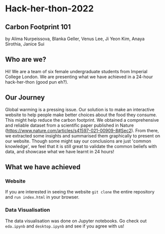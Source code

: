 ﻿# Hack-her-thon-2022
## Carbon Footprint 101
by Alima Nurpeissova, Blanka Geller, Venus Lee, Ji Yeon Kim, Anaya Sirothia, Janice Sui
## Who are we?
Hi! We are a team of six female undergraduate students from Imperial College London. We are presenting what we have achieved in a 24-hour hack-her-thon (good pun eh?). 

## Our Journey
Global warming is a pressing issue. Our solution is to make an interactive website to help people make better choices about the food they consume. This might help reduce the carbon footprint. We obtained a comprehensive and reliable dataset from a scientific paper published in Nature (https://www.nature.com/articles/s41597-021-00909-8#Sec2). From there, we extracted some insights and summarised them graphically to present on our website. Though some might say our conclusions are just 'common knowledge', we feel that it is still great to validate the common beliefs with data, and showcase what we have learnt in 24 hours!

## What we have achieved
### Website
If you are interested in seeing the website ```git clone``` the entire repository and ```run index.html``` in your browser. 

### Data Visualisation
The data visualisation was done on Jupyter notebooks. Go check out ```eda.ipynb``` and ```desktop.ipynb``` and see if you agree with us!

